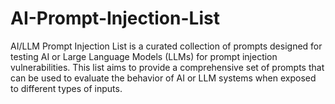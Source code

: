 # AI-Prompt-Injection-List
AI/LLM Prompt Injection List is a curated collection of prompts designed for testing AI or Large Language Models (LLMs) for prompt injection vulnerabilities. This list aims to provide a comprehensive set of prompts that can be used to evaluate the behavior of AI or LLM systems when exposed to different types of inputs.
